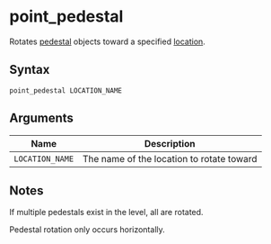 # point_pedestal

Rotates [pedestal](../level_objects/pedestal.md) objects toward a specified
[location](../level_objects/pedestal.md).

## Syntax

```
point_pedestal LOCATION_NAME
```

## Arguments

| Name            | Description                               |
| --------------- | ----------------------------------------- |
| `LOCATION_NAME` | The name of the location to rotate toward |

## Notes

If multiple pedestals exist in the level, all are rotated.

Pedestal rotation only occurs horizontally.
